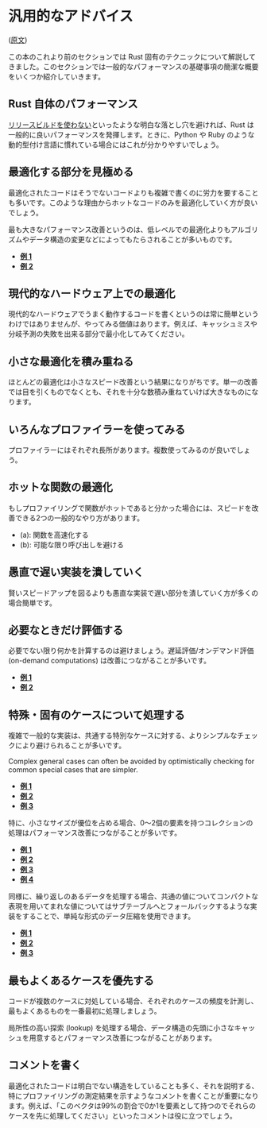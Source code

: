 <!-- commit: https://github.com/nnethercote/perf-book/commit/bfb0a69ea4a0d3057e1fb3dac03dee249f6f208d -->

# 汎用的なアドバイス

([原文](https://nnethercote.github.io/perf-book/general-tips.html))

この本のこれより前のセクションでは Rust 固有のテクニックについて解説してきました。このセクションでは一般的なパフォーマンスの基礎事項の簡潔な概要をいくつか紹介していきます。

## Rust 自体のパフォーマンス

[リリースビルドを使わない]といったような明白な落とし穴を避ければ、Rust は一般的に良いパフォーマンスを発揮します。ときに、Python や Ruby のような動的型付け言語に慣れている場合にはこれが分かりやすいでしょう。

[リリースビルドを使わない]: build-configuration.md

## 最適化する部分を見極める

最適化されたコードはそうでないコードよりも複雑で書くのに労力を要することも多いです。このような理由からホットなコードのみを最適化していく方が良いでしょう。

最も大きなパフォーマンス改善というのは、低レベルでの最適化よりもアルゴリズムやデータ構造の変更などによってもたらされることが多いものです。

- [**例 1**](https://github.com/rust-lang/rust/pull/53383/commits/5745597e6195fe0591737f242d02350001b6c590)
- [**例 2**](https://github.com/rust-lang/rust/pull/54318/commits/154be2c98cf348de080ce951df3f73649e8bb1a6)

## 現代的なハードウェア上での最適化

現代的なハードウェアでうまく動作するコードを書くというのは常に簡単というわけではありませんが、やってみる価値はあります。例えば、キャッシュミスや分岐予測の失敗を出来る部分で最小化してみてください。

## 小さな最適化を積み重ねる

ほとんどの最適化は小さなスピード改善という結果になりがちです。単一の改善では目を引くものでなくとも、それを十分な数積み重ねていけば大きなものになります。

## いろんなプロファイラーを使ってみる

プロファイラーにはそれぞれ長所があります。複数使ってみるのが良いでしょう。

## ホットな関数の最適化

もしプロファイリングで関数がホットであると分かった場合には、スピードを改善できる2つの一般的なやり方があります。

- (a): 関数を高速化する
- (b): 可能な限り呼び出しを避ける

## 愚直で遅い実装を潰していく

賢いスピードアップを図るよりも愚直な実装で遅い部分を潰していく方が多くの場合簡単です。

## 必要なときだけ評価する

必要でない限り何かを計算するのは避けましょう。遅延評価/オンデマンド評価 (on-demand computations) は改善につながることが多いです。

- [**例 1**](https://github.com/rust-lang/rust/pull/36592/commits/80a44779f7a211e075da9ed0ff2763afa00f43dc)
- [**例 2**](https://github.com/rust-lang/rust/pull/50339/commits/989815d5670826078d9984a3515eeb68235a4687)

## 特殊・固有のケースについて処理する

複雑で一般的な実装は、共通する特別なケースに対する、よりシンプルなチェックにより避けられることが多いです。

Complex general cases can often be avoided by optimistically checking for
common special cases that are simpler.

- [**例 1**](https://github.com/rust-lang/rust/pull/68790/commits/d62b6f204733d255a3e943388ba99f14b053bf4a)
- [**例 2**](https://github.com/rust-lang/rust/pull/53733/commits/130e55665f8c9f078dec67a3e92467853f400250)
- [**例 3**](https://github.com/rust-lang/rust/pull/65260/commits/59e41edcc15ed07de604c61876ea091900f73649)

特に、小さなサイズが優位を占める場合、0～2個の要素を持つコレクションの処理はパフォーマンス改善につながることが多いです。

- [**例 1**](https://github.com/rust-lang/rust/pull/50932/commits/2ff632484cd8c2e3b123fbf52d9dd39b54a94505)
- [**例 2**](https://github.com/rust-lang/rust/pull/64627/commits/acf7d4dcdba4046917c61aab141c1dec25669ce9)
- [**例 3**](https://github.com/rust-lang/rust/pull/64949/commits/14192607d38f5501c75abea7a4a0e46349df5b5f)
- [**例 4**](https://github.com/rust-lang/rust/pull/64949/commits/d1a7bb36ad0a5932384eac03d3fb834efc0317e5)

同様に、繰り返しのあるデータを処理する場合、共通の値についてコンパクトな表現を用いてまれな値についてはサブテーブルへとフォールバックするような実装をすることで、単純な形式のデータ圧縮を使用できます。

- [**例 1**](https://github.com/rust-lang/rust/pull/54420/commits/b2f25e3c38ff29eebe6c8ce69b8c69243faa440d)
- [**例 2**](https://github.com/rust-lang/rust/pull/59693/commits/fd7f605365b27bfdd3cd6763124e81bddd61dd28)
- [**例 3**](https://github.com/rust-lang/rust/pull/65750/commits/eea6f23a0ed67fd8c6b8e1b02cda3628fee56b2f)

## 最もよくあるケースを優先する

コードが複数のケースに対処している場合、それぞれのケースの頻度を計測し、最もよくあるものを一番最初に処理しましょう。

局所性の高い探索 (lookup) を処理する場合、データ構造の先頭に小さなキャッシュを用意するとパフォーマンス改善につながることがあります。

## コメントを書く

最適化されたコードは明白でない構造をしていることも多く、それを説明する、特にプロファイリングの測定結果を示すようなコメントを書くことが重要になります。例えば、「このベクタは99%の割合で0か1を要素として持つのでそれらのケースを先に処理してください」といったコメントは役に立つでしょう。

